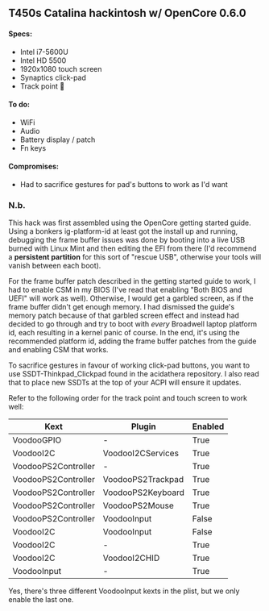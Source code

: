 ## T450s Catalina hackintosh w/ OpenCore 0.6.0

#### Specs:
- Intel i7-5600U
- Intel HD 5500  
- 1920x1080 touch screen
- Synaptics click-pad
- Track point 🔴

#### To do:
- WiFi
- Audio
- Battery display / patch
- Fn keys

#### Compromises:
- Had to sacrifice gestures for pad's buttons to work as I'd want

### N.b.

This hack was first assembled using the OpenCore getting started guide. Using a bonkers ig-platform-id at least got the install up and running, debugging the frame buffer issues was done by booting into a live USB burned with Linux Mint and then editing the EFI from there (I'd recommend a **persistent partition** for this sort of "rescue USB", otherwise your tools will vanish between each boot).

For the frame buffer patch described in the getting started guide to work, I had to enable CSM in my BIOS (I've read that enabling "Both BIOS and UEFI" will work as well). Otherwise, I would get a garbled screen, as if the frame buffer didn't get enough memory. I had dismissed the guide's memory patch because of that garbled screen effect and instead had decided to go through and try to boot with *every* Broadwell laptop platform id, each resulting in a kernel panic of course. In the end, it's using the recommended platform id, adding the frame buffer patches from the guide and enabling CSM that works.

To sacrifice gestures in favour of working click-pad buttons, you want to use SSDT-Thinkpad_Clickpad found in the acidathera repository. I also read that to place new SSDTs at the top of your ACPI will ensure it updates.

Refer to the following order for the track point and touch screen to work well:

| Kext |   Plugin     | Enabled |
|---------|--------------|---------|
|VoodooGPIO|-| True |
|VoodooI2C |VoodooI2CServices| True |
|VoodooPS2Controller|-| True |
|VoodooPS2Controller| VoodooPS2Trackpad| True |
|VoodooPS2Controller| VoodooPS2Keyboard| True |
|VoodooPS2Controller| VoodooPS2Mouse| True |
|VoodooPS2Controller| VoodooInput| False |
|VoodooI2C| VoodooInput| False |
|VoodooI2C|-| True |
|VoodooI2C| VoodooI2CHID| True |
|VoodooInput|-| True |

Yes, there's three different VoodooInput kexts in the plist, but we only enable the last one.

